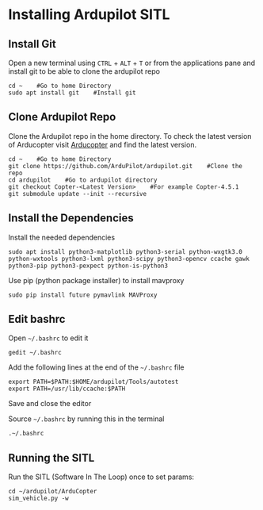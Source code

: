 # Installing Ardupilot SITL
## Install Git
Open a new terminal using `CTRL` + `ALT` + `T` or from the applications pane and
install git to be able to clone the ardupilot repo
```
cd ~    #Go to home Directory
sudo apt install git    #Install git 
``` 

## Clone Ardupilot Repo
Clone the Ardupilot repo in the home directory. To check the latest version of Arducopter visit [Arducopter](https://firmware.ardupilot.org/Copter/) and find the latest version.
```
cd ~    #Go to home Directory
git clone https://github.com/ArduPilot/ardupilot.git    #Clone the repo
cd ardupilot    #Go to ardupilot directory
git checkout Copter-<Latest Version>    #For example Copter-4.5.1
git submodule update --init --recursive
``` 

## Install the Dependencies
Install the needed dependencies
```
sudo apt install python3-matplotlib python3-serial python-wxgtk3.0 python-wxtools python3-lxml python3-scipy python3-opencv ccache gawk python3-pip python3-pexpect python-is-python3
```


Use pip (python package installer) to install mavproxy
```
sudo pip install future pymavlink MAVProxy
```

## Edit bashrc
Open `~/.bashrc` to edit it
```
gedit ~/.bashrc
```


Add the following lines at the end of the `~/.bashrc` file
```
export PATH=$PATH:$HOME/ardupilot/Tools/autotest
export PATH=/usr/lib/ccache:$PATH
```
Save and close the editor


Source `~/.bashrc` by running this in the terminal
```
.~/.bashrc
```

## Running the SITL
Run the SITL (Software In The Loop) once to set params:
```
cd ~/ardupilot/ArduCopter
sim_vehicle.py -w
```
